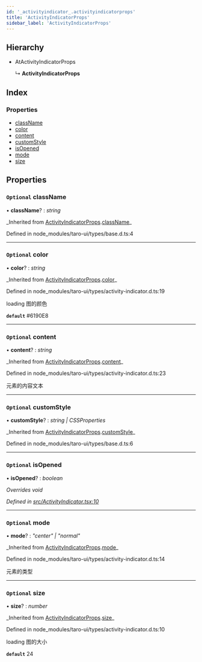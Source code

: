 ```yaml
---
id: '_activityindicator_.activityindicatorprops'
title: 'ActivityIndicatorProps'
sidebar_label: 'ActivityIndicatorProps'
---
```


## Hierarchy

- AtActivityIndicatorProps

  ↳ **ActivityIndicatorProps**

## Index

### Properties

- [className](_activityindicator_.activityindicatorprops.md#optional-classname)
- [color](_activityindicator_.activityindicatorprops.md#optional-color)
- [content](_activityindicator_.activityindicatorprops.md#optional-content)
- [customStyle](_activityindicator_.activityindicatorprops.md#optional-customstyle)
- [isOpened](_activityindicator_.activityindicatorprops.md#optional-isopened)
- [mode](_activityindicator_.activityindicatorprops.md#optional-mode)
- [size](_activityindicator_.activityindicatorprops.md#optional-size)

## Properties

### `Optional` className

• **className**? : _string_

_Inherited from [ActivityIndicatorProps](\_activityindicator_.activityindicatorprops.md).[className](_activityindicator_.activityindicatorprops.md#optional-classname)\_

Defined in node_modules/taro-ui/types/base.d.ts:4

---

### `Optional` color

• **color**? : _string_

_Inherited from [ActivityIndicatorProps](\_activityindicator_.activityindicatorprops.md).[color](_activityindicator_.activityindicatorprops.md#optional-color)\_

Defined in node_modules/taro-ui/types/activity-indicator.d.ts:19

loading 图的颜色

**`default`** #6190E8

---

### `Optional` content

• **content**? : _string_

_Inherited from [ActivityIndicatorProps](\_activityindicator_.activityindicatorprops.md).[content](_activityindicator_.activityindicatorprops.md#optional-content)\_

Defined in node_modules/taro-ui/types/activity-indicator.d.ts:23

元素的内容文本

---

### `Optional` customStyle

• **customStyle**? : _string | CSSProperties_

_Inherited from [ActivityIndicatorProps](\_activityindicator_.activityindicatorprops.md).[customStyle](_activityindicator_.activityindicatorprops.md#optional-customstyle)\_

Defined in node_modules/taro-ui/types/base.d.ts:6

---

### `Optional` isOpened

• **isOpened**? : _boolean_

_Overrides void_

_Defined in [src/ActivityIndicator.tsx:10](https://github.com/tarojsx/ui/blob/v0.11.0/src/ActivityIndicator.tsx#L10)_

---

### `Optional` mode

• **mode**? : _"center" | "normal"_

_Inherited from [ActivityIndicatorProps](\_activityindicator_.activityindicatorprops.md).[mode](_activityindicator_.activityindicatorprops.md#optional-mode)\_

Defined in node_modules/taro-ui/types/activity-indicator.d.ts:14

元素的类型

---

### `Optional` size

• **size**? : _number_

_Inherited from [ActivityIndicatorProps](\_activityindicator_.activityindicatorprops.md).[size](_activityindicator_.activityindicatorprops.md#optional-size)\_

Defined in node_modules/taro-ui/types/activity-indicator.d.ts:10

loading 图的大小

**`default`** 24
